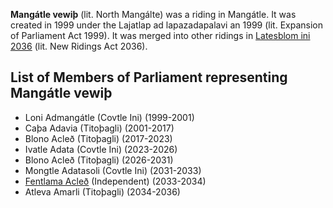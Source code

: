 **Mangátle vewiþ** (lit. North Mangálte) was a riding in Mangátle. It was created in 1999 under the Lajatlap ad lapazadapalavi an 1999 (lit. Expansion of Parliament Act 1999). It was merged into other ridings in [Latesblom ini 2036](/2024/10/26/latesblom-ini-2036.html) (lit. New Ridings Act 2036).

## List of Members of Parliament representing Mangátle vewiþ

* Loni Admangátle (Covtle Ini) (1999-2001)  
* Caþa Adavia (Titoþagli) (2001-2017)  
* Blono Acleð (Titoþagli) (2017-2023)  
* Ivatle Adata (Covtle Ini) (2023-2026)  
* Blono Acleð (Titoþagli) (2026-2031)  
* Mongtle Adatasoli (Covtle Ini) (2031-2033)  
* [Fentlama Acleð](/2024/9/9/fentlama-acleð.html) (Independent) (2033-2034)  
* Atleva Amarli (Titoþagli) (2034-2036)